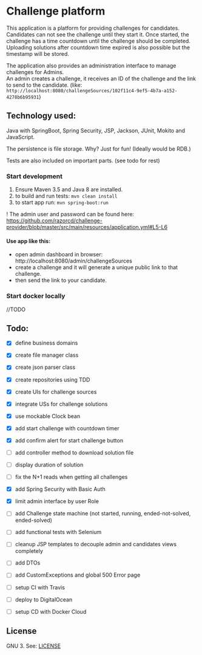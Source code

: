 # Challenge platform

This application is a platform for providing challenges for candidates. 
Candidates can not see the challenge until they start it.
Once started, the challenge has a time countdown until the challenge should be completed. Uploading solutions after countdown time expired is also possible but the timestamp will be stored.

The application also provides an administration interface to manage challenges for Admins.   
An admin creates a challenge, it receives an ID of the challenge and the link to send to the candidate. (like: `http://localhost:8080/challengeSources/102f11c4-9ef5-4b7a-a152-4278b6b95931`)


## Technology used:

Java with SpringBoot, Spring Security, JSP, Jackson, JUnit, Mokito and JavaScript. 

The persistence is file storage. Why? Just for fun! (Ideally would be RDB.)

Tests are also included on important parts. (see todo for rest)

### Start development

1. Ensure Maven 3.5 and Java 8 are installed.
2. to build and run tests: `mvn clean install`
3. to start app run: `mvn spring-boot:run`

! The admin user and password can be found here:
https://github.com/razorcd/challenge-provider/blob/master/src/main/resources/application.yml#L5-L6

#### Use app like this:
 - open admin dashboard in browser: http://localhost:8080/admin/challengeSources
 - create a challenge and it will generate a unique public link to that challenge. 
 - then send the link to your candidate.

### Start docker locally

//TODO


## Todo:

- [x] define business domains
- [x] create file manager class
- [x] create json parser class
- [x] create repositories using TDD
- [x] create UIs for challenge sources
- [x] integrate USs for challenge solutions
- [x] use mockable Clock bean 
- [x] add start challenge with countdown timer
- [x] add confirm alert for start challenge button
- [ ] add controller method to download solution file
- [ ] display duration of solution 
- [ ] fix the N+1 reads when getting all challenges 
- [x] add Spring Security with Basic Auth
- [x] limit admin interface by user Role
- [ ] add Challenge state machine (not started, running, ended-not-solved, ended-solved)
- [ ] add functional tests with Selenium
- [ ] cleanup JSP templates to decouple admin and candidates views completely
- [ ] add DTOs
- [ ] add CustomExceptions and global 500 Error page
- [ ] setup CI with Travis
- [ ] deploy to DigitalOcean
- [ ] setup CD with Docker Cloud


## License

GNU 3. See: [LICENSE](https://github.com/razorcd/challenge-provider/blob/master/LICENSE)
